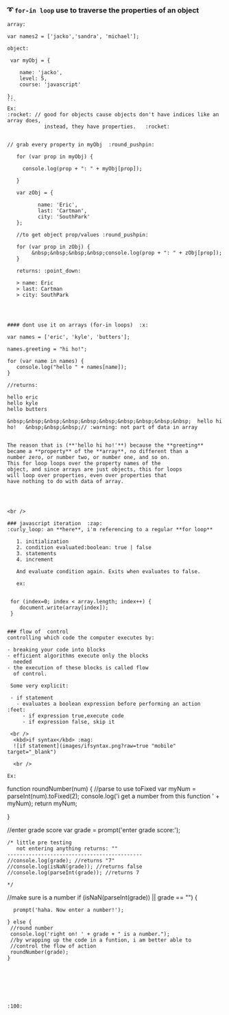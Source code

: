 ### :curly_loop: `for-in loop` use to traverse the properties of an object

````
array:
 
var names2 = ['jacko','sandra', 'michael'];
````
````
object:
 
 var myObj = {

    name: 'jacko',
    level: 5,
    course: 'javascript'

};
```
Ex:        
:rocket: // good for objects cause objects don't have indices like an array does,
            instead, they have properties.   :rocket:


// grab every property in myObj  :round_pushpin:
   
   for (var prop in myObj) {
    
     console.log(prop + ": " + myObj[prop]);
    
   }
   
   var zObj = {      
       
          name: 'Eric',        
          last: 'Cartman',      
          city: 'SouthPark'      
   };     
   
   //to get object prop/values :round_pushpin:
   
   for (var prop in zObj) {         
        &nbsp;&nbsp;&nbsp;&nbsp;console.log(prop + ": " + zObj[prop]);     
   }
   
   returns: :point_down:  
   
   > name: Eric   
   > last: Cartman   
   > city: SouthPark  
   
  
   
   
#### dont use it on arrays (for-in loops)  :x:

````
    var names = ['eric', 'kyle', 'butters'];
  
    names.greeting = "hi ho!";
  
    for (var name in names) {
       console.log("hello " + names[name]);
    }
    
    //returns:
    
    hello eric
    hello kyle
    hello butters
```  
&nbsp;&nbsp;&nbsp;&nbsp;&nbsp;&nbsp;&nbsp;&nbsp;&nbsp;&nbsp;  hello hi ho!   &nbsp;&nbsp;&nbsp;// :warning: not part of data in array
    

The reason that is (**'hello hi ho!'**) because the **greeting**
became a **property** of the **array**, no different than a
number zero, or number two, or number one, and so on.
This for loop loops over the property names of the 
object, and since arrays are just objects, this for loops
will loop over properties, even over properties that
have nothing to do with data of array.




<br />

### javascript iteration  :zap:
:curly_loop: an **here**, i'm referencing to a regular **for loop**  

   1. initialization
   2. condition evaluated:boolean: true | false
   3. statements
   4. increment
   
   And evaluate condition again. Exits when evaluates to false.
   
   ex:
   
````
     for (index=0; index < array.length; index++) {
        document.write(array[index]);
     }
```
   
### flow of  control
controlling which code the computer executes by:

- breaking your code into blocks
- efficient algorithms execute only the blocks
  needed
- the execution of these blocks is called flow
  of control.
 
 Some very explicit:
 
 - if statement
   - evaluates a boolean expression before performing an action  :feet:
     - if expression true,execute code
     - if expression false, skip it
      
 <br />
  <kbd>if syntax</kbd> :mag:
  ![if statement](images/ifsyntax.png?raw=true "mobile" target="_blank")
  
  <br />

Ex:
````



   function roundNumber(num) {
     //parse to use toFixed
     var myNum = parseInt(num).toFixed(2);
     console.log('i get a number from this function ' + myNum);
     return myNum;



   }


//enter grade score
   var grade = prompt('enter grade score:');


    /* little pre testing
       not entering anything returns: ""
    --------------------------------------------  
    //console.log(grade); //returns "7"
    //console.log(isNaN(grade)); //returns false
    //console.log(parseInt(grade)); //returns 7

    */

  //make sure is a number
    if (isNaN(parseInt(grade)) || grade == "") {

      prompt('haha. Now enter a number!');

    } else {
     //round number 
     console.log('right on! ' + grade + " is a number.");
     //by wrapping up the code in a funtion, i am better able to
     //control the flow of action
     roundNumber(grade); 
    }



```
   





:100:
